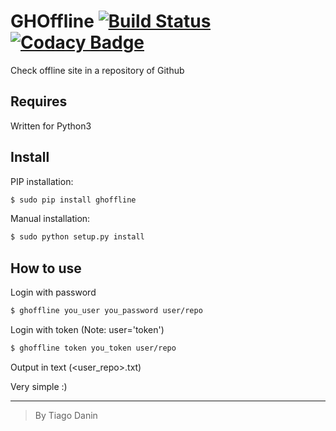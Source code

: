 # GHOffline [![Build Status](https://travis-ci.org/TiagoDanin/GHOffline.svg?branch=master)](https://travis-ci.org/TiagoDanin/GHOffline) [![Codacy Badge](https://api.codacy.com/project/badge/Grade/b0f22adb5d004cdabadc19b4f57e34bc)](https://www.codacy.com/app/tiagodanin/GHOffline?utm_source=github.com&utm_medium=referral&utm_content=TiagoDanin/GHOffline&utm_campaign=badger)
Check offline site in a repository of Github

## Requires
Written for Python3

## Install
PIP installation:
```bash
$ sudo pip install ghoffline
```

Manual installation:
```bash
$ sudo python setup.py install
```

## How to use
Login with password
```bash
$ ghoffline you_user you_password user/repo
```

Login with token (Note: user='token')
```bash
$ ghoffline token you_token user/repo
```

Output in text (<user_repo>.txt)

Very simple :)

---
> By Tiago Danin
